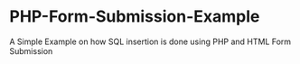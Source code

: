 # PHP-Form-Submission-Example
A Simple Example on how SQL insertion is done using PHP and HTML Form Submission
